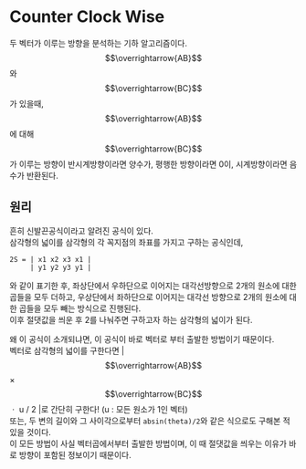 # Counter Clock Wise

두 벡터가 이루는 방향을 분석하는 기하 알고리즘이다.<br/>
$$\overrightarrow{AB}$$와 $$\overrightarrow{BC}$$가 있을때, <br/>
$$\overrightarrow{AB}$$에 대해 $$\overrightarrow{BC}$$가 이루는 방향이 반시계방향이라면 양수가, 평행한 방향이라면 0이, 시계방향이라면 음수가 반환된다.<br/>

## 원리
흔히 신발끈공식이라고 알려진 공식이 있다.<br/>
삼각형의 넓이를 삼각형의 각 꼭지점의 좌표를 가지고 구하는 공식인데,<br/>

    2S = | x1 x2 x3 x1 |
         | y1 y2 y3 y1 |
와 같이 표기한 후, 좌상단에서 우하단으로 이어지는 대각선방향으로 2개의 원소에 대한 곱들을 모두 더하고, 우상단에서 좌하단으로 이어지는 대각선 방향으로 2개의 원소에 대한 곱들을 모두 빼는 방식으로 진행된다.<br/>
이후 절댓값을 씌운 후 2를 나눠주면 구하고자 하는 삼각형의 넓이가 된다. <br/>

왜 이 공식이 소개되냐면, 이 공식이 바로 벡터로 부터 출발한 방법이기 때문이다. <br/>
벡터로 삼각형의 넓이를 구한다면 | $$\overrightarrow{AB}$$ × $$\overrightarrow{BC}$$ ㆍ u / 2 |로 간단히 구한다! (u : 모든 원소가 1인 벡터) <br/>
또는, 두 변의 길이와 그 사이각으로부터 ```absin(theta)/2```와 같은 식으로도 구해본 적 있을 것이다.<br/>
이 모든 방법이 사실 벡터곱에서부터 출발한 방법이며, 이 때 절댓값을 씌우는 이유가 바로 방향이 포함된 정보이기 때문이다. <br/>
